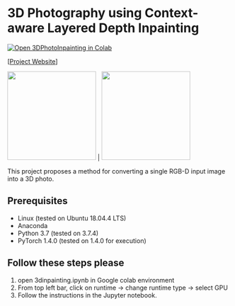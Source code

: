 # 3D Photography using Context-aware Layered Depth Inpainting

[![Open 3DPhotoInpainting in Colab](https://colab.research.google.com/assets/colab-badge.svg)](https://colab.research.google.com/drive/1uk9BbDVaBF06OFv3-yFGXnlSMQ1KHZc2)

[[Project Website](https://shihmengli.github.io/3D-Photo-Inpainting/)]

<p float='left'>
<img src='./my_images/cat.jpg' width='200'/> | <img src='./my_images/dog.jpg' width='200'/>
</p>

This project proposes a method for converting a single RGB-D input image into a 3D photo.
<br/>

## Prerequisites

- Linux (tested on Ubuntu 18.04.4 LTS)
- Anaconda
- Python 3.7 (tested on 3.7.4)
- PyTorch 1.4.0 (tested on 1.4.0 for execution)


## Follow these steps please
1. open 3dinpainting.ipynb in Google colab environment
2. From top left bar, click on runtime -> change runtime type -> select GPU
3. Follow the instructions in the Jupyter notebook.

